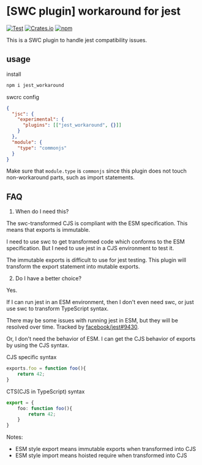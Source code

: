 # [SWC plugin] workaround for jest

[![Test](https://github.com/magic-akari/jest_workaround/actions/workflows/test.yml/badge.svg)](https://github.com/magic-akari/jest_workaround/actions/workflows/test.yml)
[![Crates.io](https://img.shields.io/crates/v/jest_workaround)](https://crates.io/crates/jest_workaround)
[![npm](https://img.shields.io/npm/v/jest_workaround)](https://www.npmjs.com/package/jest_workaround)

This is a SWC plugin to handle jest compatibility issues.

## usage

install

```bash
npm i jest_workaround
```

swcrc config

```json
{
  "jsc": {
    "experimental": {
      "plugins": [["jest_workaround", {}]]
    }
  },
  "module": {
    "type": "commonjs"
  }
}
```

Make sure that `module.type` is `commonjs` since this plugin does not touch non-workaround parts, such as import statements.

## FAQ

1. When do I need this?

The swc-transformed CJS is compliant with the ESM specification. This means that exports is immutable.

I need to use swc to get transformed code which conforms to the ESM specification.
But I need to use jest in a CJS environment to test it.

The immutable exports is difficult to use for jest testing.
This plugin will transform the export statement into mutable exports.

2. Do I have a better choice?

Yes.

If I can run jest in an ESM environment, then I don't even need swc, or just use swc to transform TypeScript syntax.

There may be some issues with running jest in ESM, but they will be resolved over time.
Tracked by [facebook/jest#9430](https://github.com/facebook/jest/issues/9430).

Or, I don't need the behavior of ESM.
I can get the CJS behavior of exports by using the CJS syntax.

CJS specific syntax

```JavaScript
exports.foo = function foo(){
    return 42;
}
```

CTS(CJS in TypeScript) syntax

```TypeScript
export = {
    foo: function foo(){
        return 42;
    }
}
```

Notes:

- ESM style export means immutable exports when transformed into CJS
- ESM style import means hoisted require when transformed into CJS
